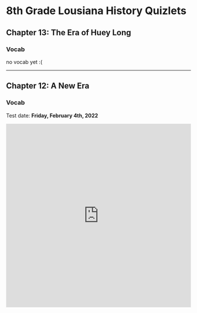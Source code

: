# 8th Grade Lousiana History Quizlets

## Chapter 13: The Era of Huey Long

### Vocab

no vocab yet :(

---

## Chapter 12: A New Era

### Vocab

Test date: **Friday, February 4th, 2022**

<iframe src="https://quizlet.com/665330180/flashcards/embed?i=367bf7&x=1jj1" height="500" width="100%" style="border:0"></iframe>
